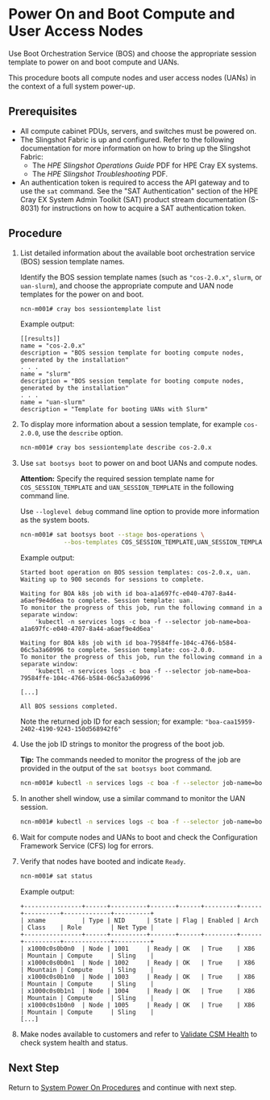 # Power On and Boot Compute and User Access Nodes

Use Boot Orchestration Service \(BOS\) and choose the appropriate session template to power on and boot compute and UANs.

This procedure boots all compute nodes and user access nodes \(UANs\) in the context of a full system power-up.

## Prerequisites

* All compute cabinet PDUs, servers, and switches must be powered on.
* The Slingshot Fabric is up and configured.
  Refer to the following documentation for more information on how to bring up the Slingshot Fabric:
  * The *HPE Slingshot Operations Guide* PDF for HPE Cray EX systems.
  * The *HPE Slingshot Troubleshooting* PDF.
* An authentication token is required to access the API gateway and to use the `sat` command. See the "SAT Authentication" section
  of the HPE Cray EX System Admin Toolkit (SAT) product stream documentation (S-8031) for instructions on how to acquire a SAT authentication token.

## Procedure

1. List detailed information about the available boot orchestration service \(BOS\) session template names.

    Identify the BOS session template names (such as `"cos-2.0.x"`, `slurm`, or `uan-slurm`), and choose the appropriate compute and UAN node templates for the power on and boot.

    ```bash
    ncn-m001# cray bos sessiontemplate list
    ```

    Example output:

    ```text
    [[results]]
    name = "cos-2.0.x"
    description = "BOS session template for booting compute nodes, generated by the installation"
    . . .
    name = "slurm"
    description = "BOS session template for booting compute nodes, generated by the installation"
    . . .
    name = "uan-slurm"
    description = "Template for booting UANs with Slurm"
    ```

1. To display more information about a session template, for example `cos-2.0.0`, use the `describe` option.

    ```bash
    ncn-m001# cray bos sessiontemplate describe cos-2.0.x
    ```

1. Use `sat bootsys boot` to power on and boot UANs and compute nodes.

    **Attention:** Specify the required session template name for `COS_SESSION_TEMPLATE` and `UAN_SESSION_TEMPLATE` in the following command line.

    Use `--loglevel debug` command line option to provide more information as the system boots.

    ```bash
    ncn-m001# sat bootsys boot --stage bos-operations \
                --bos-templates COS_SESSION_TEMPLATE,UAN_SESSION_TEMPLATE
    ```

    Example output:

    ```text
    Started boot operation on BOS session templates: cos-2.0.x, uan.
    Waiting up to 900 seconds for sessions to complete.
    
    Waiting for BOA k8s job with id boa-a1a697fc-e040-4707-8a44-a6aef9e4d6ea to complete. Session template: uan.
    To monitor the progress of this job, run the following command in a separate window:
        'kubectl -n services logs -c boa -f --selector job-name=boa-a1a697fc-e040-4707-8a44-a6aef9e4d6ea'
    
    Waiting for BOA k8s job with id boa-79584ffe-104c-4766-b584-06c5a3a60996 to complete. Session template: cos-2.0.0.
    To monitor the progress of this job, run the following command in a separate window:
        'kubectl -n services logs -c boa -f --selector job-name=boa-79584ffe-104c-4766-b584-06c5a3a60996'
    
    [...]
    
    All BOS sessions completed.
    ```

    Note the returned job ID for each session; for example: `"boa-caa15959-2402-4190-9243-150d568942f6"`

1. Use the job ID strings to monitor the progress of the boot job.

    **Tip:** The commands needed to monitor the progress of the job are provided in the output of the `sat bootsys boot` command.

    ```bash
    ncn-m001# kubectl -n services logs -c boa -f --selector job-name=boa-caa15959-2402-4190-9243-150d568942f6
    ```

1. In another shell window, use a similar command to monitor the UAN session.

    ```bash
    ncn-m001# kubectl -n services logs -c boa -f --selector job-name=boa-a1a697fc-e040-4707-8a44-a6aef9e4d6ea
    ```

1. Wait for compute nodes and UANs to boot and check the Configuration Framework Service \(CFS\) log for errors.

1. Verify that nodes have booted and indicate `Ready`.

    ```bash
    ncn-m001# sat status
    ```

    Example output:

    ```text
    +----------------+------+----------+-------+------+---------+------+----------+-------------+----------+
    | xname          | Type | NID      | State | Flag | Enabled | Arch | Class    | Role        | Net Type |
    +----------------+------+----------+-------+------+---------+------+----------+-------------+----------+
    | x1000c0s0b0n0  | Node | 1001     | Ready | OK   | True    | X86  | Mountain | Compute     | Sling    |
    | x1000c0s0b0n1  | Node | 1002     | Ready | OK   | True    | X86  | Mountain | Compute     | Sling    |
    | x1000c0s0b1n0  | Node | 1003     | Ready | OK   | True    | X86  | Mountain | Compute     | Sling    |
    | x1000c0s0b1n1  | Node | 1004     | Ready | OK   | True    | X86  | Mountain | Compute     | Sling    |
    | x1000c0s1b0n0  | Node | 1005     | Ready | OK   | True    | X86  | Mountain | Compute     | Sling    |
    [...]
    ```

1. Make nodes available to customers and refer to [Validate CSM Health](../validate_csm_health.md) to check system health and status.

## Next Step

Return to [System Power On Procedures](System_Power_On_Procedures.md) and continue with next step.
